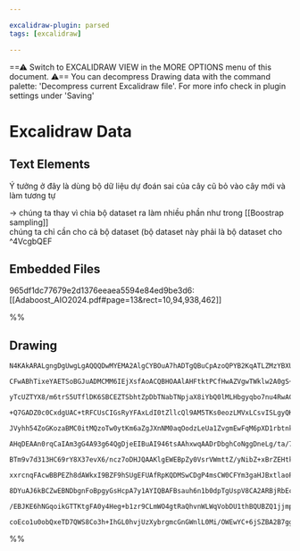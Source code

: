 ```yaml
---

excalidraw-plugin: parsed
tags: [excalidraw]

---
```

==⚠  Switch to EXCALIDRAW VIEW in the MORE OPTIONS menu of this document. ⚠== You can decompress Drawing data with the command palette: 'Decompress current Excalidraw file'. For more info check in plugin settings under 'Saving'


# Excalidraw Data
## Text Elements
Ý tưởng ở đây là dùng bộ dữ liệu dự đoán 
sai của cây cũ bỏ vào cây mới và làm tương 
tự

-> chúng ta thay vì chia bộ dataset ra làm
nhiều phần như trong [[Boostrap sampling]]  
chúng ta chỉ cần cho cả bộ dataset (bộ 
dataset này phải là bộ dataset cho  ^4VcgbQEF

## Embedded Files
965df1dc77679e2d1376eeaea5594e84ed9be3d6: [[Adaboost_AIO2024.pdf#page=13&rect=10,94,938,462]]

%%
## Drawing
```compressed-json
N4KAkARALgngDgUwgLgAQQQDwMYEMA2AlgCYBOuA7hADTgQBuCpAzoQPYB2KqATLZMzYBXUtiRoIACyhQ4zZAHoFAc0JRJQgEYA6bGwC2CgF7N6hbEcK4OCtptbErHALRY8RMpWdx8Q1TdIEfARcZgRmBShcZQUebQBWbR4aOiCEfQQOKGZuAG1wMFAwYuh4cXRCfWikfhLGFnYuNABGHgBmWsh61k4AOU4xbgA2NoB2eIBOUYAOUY6CyEIOYixu

CFwABhTixeYAETSoBGJuADMCMM6IEjXsfAoACQBHOAAlAHFtktPCfHwAZVgwTWklw2A0gS+AigpDYAGsEAB1EjqbjNK7MGHwhCAmDAiSCDxQiCwvySDjhHItK5sOBgtQwNEbDZXazKfGoFkLCCYbjOAAsrW0bR48VFI35oyG8SGoqujLQzma/I2SQ28RFE2mE3iG2aOvmOwgmNhCIAwmx8GxSGsAMTMh1bK6aMFw5Sk5YWq02iQw6zMOmBLLEigo

yTcUZTYX8/m6trS5UTflDK6SBCEZTSbhtZpDbTNabTNpjaX8iYbQ0lMLHbgyqbo7nu4RwACSxCpqFyAF0rqdyBk29wOEI/lcPcQKcwO8PR9zNMJlgBRYIZLId7tXIRwYi4I4nFqjHgTYs8HhzNobFPcogcOFDkf4K5W7AI/eoc74S7czG7oQdiCIMsSzKMSPzBIOEgTNKxCnM0xDYKMUqRggPDEM0JYICEITxJM/IINMeHEBMmgIG0xBDMSzDuOU

+Q7GADZ0c0CxdgUAC+tRFCUsCIGsRyYFAxLdI0tZllcQl9AM5TKs0eozLMVxLCsvISLgyQKfshw1mgH5fkaNwSPyABq2DKJoACKi4AGKgb8AJAuUxqWjcGJYgiyLEKiaB8N+rk4vZayEs53Kkpmk4dgxJS0vSsBMlyRpshycUlMpqDODwQyqgWzIEae0zxM0Mrytw7T8tokoFsqGobKeOGjC5poIF61p2s0CCta1xIui+TZCJ6lrNb65AcAGuBBg

JVyhh54ZoGKozaBMC0itMQzoTw0ytKm6aZgJXnNM0aqOodzLeUa1ZvgmEwFqM6pXD1rbtnkPbcn2uADm+M6PsFC4TpS96zka869cQy7pJk2SPZu267lpqDNIex4ihqh5DHV15LHeEi5LkABCbBsCauBwKgzCvT4wFdl2xLPq+ZwXAgvacFA/yEEY5Q8ElkCnIzlmvb8CqoPyVx8Tt6CALwbgCzOwAu6gUCAA2AgD7eBwyioPLqCAIiAABHMCoPgA

AHqDEAAn0rqCaIAm3gG4A93g64QgDjeEIBuAI946tsAAhxwqAADrDbghCoNggDneLg/ta/7gCWgKbgDzeKg9C62wIfa/ogDbeH7sc67r+gy7LgCFgCb3tQI73ve84AB8/uSAAXybUQy6C2v0AAN+XVimxbO5RGEUCoOQ6f6N7HCSIQgCDeA7cCSIA5XgewPssy7CJtY7j+N+kTJP6GTSsU6gXscOCVfKzX4KAJN4/uT+X8fYIAxXitwbu6hAgXcA

BTm9v7d313HC69rY8X37evX6/ncz7oDHJQAAKlgEWEBpZy0VsrVWmttZ/yNibZ+xBrZEHtk7F27tt4kz9oHYO2BQ7YAjpoaOsdz6h2TqnfWetM5y1zsrfOhcODFzLrvauwd1C4Hrk3cELdUG30AT3Oh/dB4j1QGPU+09Z6cGVgvPGBMV6kxvMoTe28OH70IZIY+2BT7gnPlfQRHd76oCfhbb2ADTEfy/pIH+6d/5CNMQY4B3JhYAEEiDKCaOgYIp

xxrcnqFAcwBBPEZh8dAWkxI9BZF9hSUgEFUAfRpKQDMSwCDgP4msCW0CFYm3gaHJBxtlaoPQXbB2xBnZqzdh7b2eD/ZBwTuHKOMc45NOoa03uWdGHbwLkXFw7DK6cNrjwmOfDB7B2MW/buwdREcAHsPUeE8p6SBnlieeONFHL2Jio8mXYt7e00TLbRuj9GSEMY4kxj9n6WKce/T+ki7G/31lMwBLjiS4CEFANgrxwgs3KDCIQ9M0YUgeFtLMLRhQ

8DYuAJ6kBCZwEBNDbgnFoBpgyGsHcpA7y1AYIQBAFBsauh6n1b0dpTgUspV8CA2ARBjRbEcfQgIGpNR9OgW07U2o1AKDSulYMGXpCJd1ccrLeJDRGmNaltLSD0sZZZWyuIOSOSJLi6Vsr0jMuxO5TyvBVV8qyAKplvlFUOUCicPVMr+WMteMIUKv1qQ8rVVa9IAB5Ok2AGSxQteq/Qllua83wPzQWjr9VQENX6rIzNWbFSSryy1BrGWZKgGE7xaw

/EBJKE6hNGqoikGTTKtgFA0y4Heg+b1zr9CLmWO4gtRaQhvnWLWqVobDU1thBQUBZQ1jjmpVRWEfwAAatYLzzSTCqS6/ILwJlxX2y0+AACaaJJ1QtmDhZU6ooJJlxUYPG+gUWBIIECtE2hmRjDWmxct2b9A2qBmFbt31qXuhIFGtmsan3EEBAgOAtZcXvoALJsBWFW3Amhghvh0sCko77RVoE4pAXG+AG2kFMrgB+PA4bUF4BhrDdVOQJAAJTEl+

coEco1u0obQxeTD7QWS8Co3h+IhGL0hvjUzXybrgmcGnGWnlL0Mi/OWEwYC+6jSZBA2B7ggLIOZqIN+tAUmrgcFegC0gQKaRfJvCpoFzHIqaAAFYIGwNkf4Sm4AAaA0p0DMMIO4rBMExgoC8b4BE1xLtBI0hGeElcWlmIDCdp4mgZJ142Avms3TJ8oRk2eYc05v6+AYVgHYnQMC4QUWsRAKxIAA=
```
%%